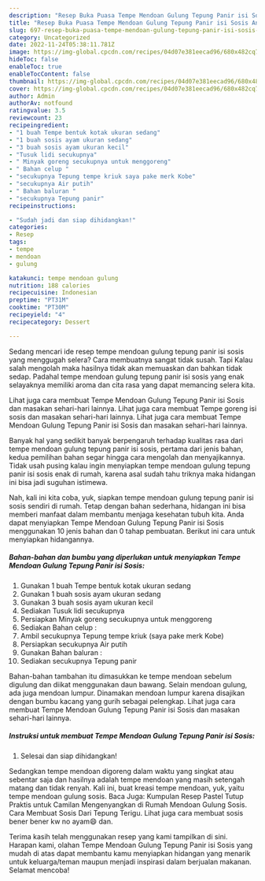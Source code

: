 ```yaml
---
description: "Resep Buka Puasa Tempe Mendoan Gulung Tepung Panir isi Sosis Anti Gagal"
title: "Resep Buka Puasa Tempe Mendoan Gulung Tepung Panir isi Sosis Anti Gagal"
slug: 697-resep-buka-puasa-tempe-mendoan-gulung-tepung-panir-isi-sosis-anti-gagal
category: Uncategorized
date: 2022-11-24T05:38:11.781Z
image: https://img-global.cpcdn.com/recipes/04d07e381eecad96/680x482cq70/tempe-mendoan-gulung-tepung-panir-isi-sosis-foto-resep-utama.jpg
hideToc: false
enableToc: true
enableTocContent: false
thumbnail: https://img-global.cpcdn.com/recipes/04d07e381eecad96/680x482cq70/tempe-mendoan-gulung-tepung-panir-isi-sosis-foto-resep-utama.jpg
cover: https://img-global.cpcdn.com/recipes/04d07e381eecad96/680x482cq70/tempe-mendoan-gulung-tepung-panir-isi-sosis-foto-resep-utama.jpg
author: Admin
authorAv: notfound
ratingvalue: 3.5
reviewcount: 23
recipeingredient:
- "1 buah Tempe bentuk kotak ukuran sedang"
- "1 buah sosis ayam ukuran sedang"
- "3 buah sosis ayam ukuran kecil"
- "Tusuk lidi secukupnya"
- " Minyak goreng secukupnya untuk menggoreng"
- " Bahan celup "
- "secukupnya Tepung tempe kriuk saya pake merk Kobe"
- "secukupnya Air putih"
- " Bahan baluran "
- "secukupnya Tepung panir"
recipeinstructions:

- "Sudah jadi dan siap dihidangkan!"
categories:
- Resep
tags:
- tempe
- mendoan
- gulung

katakunci: tempe mendoan gulung 
nutrition: 188 calories
recipecuisine: Indonesian
preptime: "PT31M"
cooktime: "PT30M"
recipeyield: "4"
recipecategory: Dessert

---
```



Sedang mencari ide resep tempe mendoan gulung tepung panir isi sosis yang menggugah selera? Cara membuatnya sangat tidak susah. Tapi Kalau salah mengolah maka hasilnya tidak akan memuaskan dan bahkan tidak sedap. Padahal tempe mendoan gulung tepung panir isi sosis yang enak selayaknya memiliki aroma dan cita rasa yang dapat memancing selera kita.


Lihat juga cara membuat Tempe Mendoan Gulung Tepung Panir isi Sosis dan masakan sehari-hari lainnya. Lihat juga cara membuat Tempe goreng isi sosis dan masakan sehari-hari lainnya. Lihat juga cara membuat Tempe Mendoan Gulung Tepung Panir isi Sosis dan masakan sehari-hari lainnya.

Banyak hal yang sedikit banyak berpengaruh terhadap kualitas rasa dari tempe mendoan gulung tepung panir isi sosis, pertama dari jenis bahan, kedua pemilihan bahan segar hingga cara mengolah dan menyajikannya. Tidak usah pusing kalau ingin menyiapkan tempe mendoan gulung tepung panir isi sosis enak di rumah, karena asal sudah tahu triknya maka hidangan ini bisa jadi suguhan istimewa.


Nah, kali ini kita coba, yuk, siapkan tempe mendoan gulung tepung panir isi sosis sendiri di rumah. Tetap dengan bahan sederhana, hidangan ini bisa memberi manfaat dalam membantu menjaga kesehatan tubuh kita. Anda dapat menyiapkan Tempe Mendoan Gulung Tepung Panir isi Sosis menggunakan 10 jenis bahan dan 0 tahap pembuatan. Berikut ini cara untuk menyiapkan hidangannya.

<!--inarticleads1-->

##### Bahan-bahan dan bumbu yang diperlukan untuk menyiapkan Tempe Mendoan Gulung Tepung Panir isi Sosis:

1. Gunakan 1 buah Tempe bentuk kotak ukuran sedang
1. Gunakan 1 buah sosis ayam ukuran sedang
1. Gunakan 3 buah sosis ayam ukuran kecil
1. Sediakan Tusuk lidi secukupnya
1. Persiapkan  Minyak goreng secukupnya untuk menggoreng
1. Sediakan  Bahan celup :
1. Ambil secukupnya Tepung tempe kriuk (saya pake merk Kobe)
1. Persiapkan secukupnya Air putih
1. Gunakan  Bahan baluran :
1. Sediakan secukupnya Tepung panir


Bahan-bahan tambahan itu dimasukkan ke tempe mendoan sebelum digulung dan diikat menggunakan daun bawang. Selain mendoan gulung, ada juga mendoan lumpur. Dinamakan mendoan lumpur karena disajikan dengan bumbu kacang yang gurih sebagai pelengkap. Lihat juga cara membuat Tempe Mendoan Gulung Tepung Panir isi Sosis dan masakan sehari-hari lainnya. 

<!--inarticleads2-->

##### Instruksi untuk membuat Tempe Mendoan Gulung Tepung Panir isi Sosis:


1. Selesai dan siap dihidangkan!

Sedangkan tempe mendoan digoreng dalam waktu yang singkat atau sebentar saja dan hasilnya adalah tempe mendoan yang masih setengah matang dan tidak renyah. Kali ini, buat kreasi tempe mendoan, yuk, yaitu tempe mendoan gulung sosis. Baca Juga: Kumpulan Resep Pastel Tutup Praktis untuk Camilan Mengenyangkan di Rumah Mendoan Gulung Sosis. Cara Membuat Sosis Dari Tepung Terigu. Lihat juga cara membuat sosis bener bener kw no ayam😄 dan. 

Terima kasih telah menggunakan resep yang kami tampilkan di sini. Harapan kami, olahan Tempe Mendoan Gulung Tepung Panir isi Sosis yang mudah di atas dapat membantu kamu menyiapkan hidangan yang menarik untuk keluarga/teman maupun menjadi inspirasi dalam berjualan makanan. Selamat mencoba!
